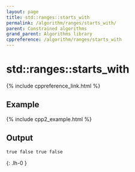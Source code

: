 ```yaml
---
layout: page
title: std::ranges::starts_with
permalink: /algorithm/ranges/starts_with/
parent: Constrained algorithms
grand_parent: Algorithms library
cppreference: /algorithm/ranges/starts_with
---
```

# std::ranges::starts_with

{% include cppreference_link.html %}

## Example

{% include cpp2_example.html %}

## Output

```
true false true false
```
{: .lh-0 }